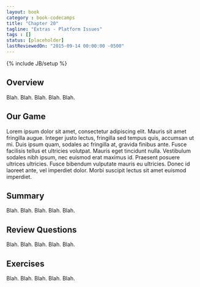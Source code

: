 ```yaml
---
layout: book
category : book-codecamps
title: "Chapter 20"
tagline: "Extras - Platform Issues"
tags : []
status: [placeholder]
lastReviewedOn: "2015-09-14 00:00:00 -0500"
---
```

{% include JB/setup %}

## Overview

Blah. Blah. Blah. Blah. Blah. 

## Our Game

Lorem ipsum dolor sit amet, consectetur adipiscing elit. Mauris sit amet fringilla augue. Integer justo lectus, fringilla sed tempus quis, accumsan ut mi. Duis ipsum quam, sodales ac fringilla at, gravida finibus ante. Fusce facilisis tellus et ultricies volutpat. Mauris eget tincidunt nulla. Vestibulum sodales nibh ipsum, nec euismod erat maximus id. Praesent posuere ultrices ultricies. Fusce bibendum vulputate mauris eu ultricies. Donec id laoreet ante, vel imperdiet dolor. Morbi suscipit lectus sit amet euismod imperdiet.

## Summary

Blah. Blah. Blah. Blah. Blah.

## Review Questions

Blah. Blah. Blah. Blah. Blah.

## Exercises

Blah. Blah. Blah. Blah. Blah.
